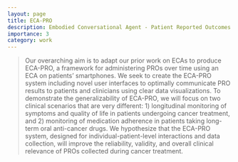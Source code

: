 ```yaml
---
layout: page
title: ECA-PRO
description: Embodied Conversational Agent - Patient Reported Outcomes
importance: 3
category: work
---
```


> Our overarching aim is to adapt our prior work on ECAs to produce ECA-PRO, a framework for administering PROs over time using an ECA on patients’ smartphones. We seek to create the ECA-PRO system including novel user interfaces to optimally communicate PRO results to patients and clinicians using clear data visualizations. To demonstrate the generalizability of ECA-PRO, we will focus on two clinical scenarios that are very different: 1) longitudinal monitoring of symptoms and quality of life in patients undergoing cancer treatment, and 2) monitoring of medication adherence in patients taking long-term oral anti-cancer drugs. We hypothesize that the ECA-PRO system, designed for individual-patient-level interactions and data collection, will improve the reliability, validity, and overall clinical relevance of PROs collected during cancer treatment.